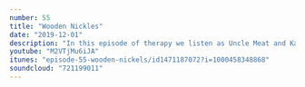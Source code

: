 ```yaml
---
number: 55
title: "Wooden Nickles"
date: "2019-12-01"
description: "In this episode of therapy we listen as Uncle Meat and Kaos Kris settle some internal issues. Big Red calls in to give us the sports report and words of wisdom. Listen how wrong we are at predicting sporting event results."
youtube: "M2VTjMu6iJA"
itunes: "episode-55-wooden-nickels/id1471187072?i=1000458348868"
soundcloud: "721199011"
---
```

